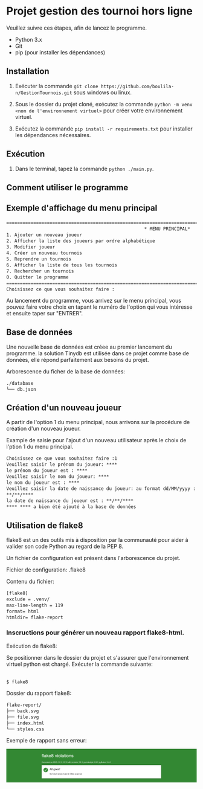 # Projet gestion des tournoi hors ligne

Veuillez suivre ces étapes, afin de lancez le programme.

* Python 3.x
* Git
* pip (pour installer les dépendances)

## Installation

1. Exécuter la commande `git clone https://github.com/boulila-n/GestionTournois.git` sous windows ou linux.

2. Sous le dossier du projet cloné, exécutez la commande `python -m venv <nom de l'environnement virtuel>` pour créer votre environnement virtuel.

3. Exécutez la commande `pip install -r requirements.txt` pour installer les dépendances nécessaires.

## Exécution

1. Dans le terminal, tapez la commande `python ./main.py`.

## Comment utiliser le programme <a name="How_to_use"></a>

## Exemple d'affichage du menu principal <a name="Exemple_affichage_menu"></a>

```ssh
=======================================================================================================================
                                                   * MENU PRINCIPAL*                                                   
1. Ajouter un nouveau joueur
2. Afficher la liste des joueurs par ordre alphabétique
3. Modifier joueur
4. Créer un nouveau tournois
5. Reprendre un tournois
6. Afficher la liste de tous les tournois
7. Rechercher un tournois
0. Quitter le programme
=======================================================================================================================
Choisissez ce que vous souhaitez faire : 

```
Au lancement du programme, vous arrivez sur le menu principal, vous pouvez faire votre choix en tapant le numéro de l'option qui vous intéresse et ensuite taper sur "ENTRER".

## Base de données <a name="DB"></a>

Une nouvelle base de données est créee au premier lancement du programme.
la solution Tinydb est utilisée dans ce projet comme base de données, elle répond parfaitement aux besoins du projet.

Arborescence du ficher de la base de données:

```ssh
./database
└── db.json
```
## Création d'un nouveau joueur <a name="Create_player"></a>

A partir de l'option 1 du menu principal, nous arrivons sur la procédure de création d'un nouveau joueur.

Example de saisie pour l'ajout d'un nouveau utilisateur après le choix de l'ption 1 du menu principal.
```ssh
Choisissez ce que vous souhaitez faire :1
Veuillez saisir le prénom du joueur: ****
le prénom du joueur est : ****
Veuillez saisir le nom du joueur: ****
le nom du joueur est : ****
Veuillez saisir la date de naissance du joueur: au format dd/MM/yyyy : **/**/****
la date de naissance du joueur est : **/**/****
**** **** a bien été ajouté à la base de données
```
## Utilisation de flake8 <a name="Flake8"></a>

flake8 est un des outils mis à disposition par la communauté pour aider à valider son code Python au regard de la PEP 8.

Un fichier de configuration est présent dans l'arborescence du projet.

Fichier de configuration: .flake8

Contenu du fichier:

```ssh
[flake8]
exclude = .venv/
max-line-length = 119
format= html
htmldir= flake-report

```

### Inscructions pour générer un nouveau rapport flake8-html.

Exécution de flake8:

Se positionner dans le dossier du projet et s'assurer que l'environnement virtuel python est chargé.
Exécuter la commande suivante:

```ssh

$ flake8

```

Dossier du rapport flake8:

```ssh
flake-report/
├── back.svg
├── file.svg
├── index.html
└── styles.css
```
Exemple de rapport sans erreur:

![Rapport flake8](./rapport-html/img.png)